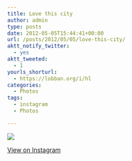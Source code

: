 ```yaml
---
title: Love this city
author: admin
type: posts
date: 2012-05-05T15:44:41+00:00
url: /posts/2012/05/05/love-this-city/
aktt_notify_twitter:
  - yes
aktt_tweeted:
  - 1
yourls_shorturl:
  - https://lobban.org/i/hl
categories:
  - Photos
tags:
  - instagram
  - Photos

---
```

![][1]

[View on Instagram][2]

 [1]: https://lobban.org/wp-content/uploads/HLIC/c5483136717490eb37853a4ecee7b3ca.jpg
 [2]: http://instagr.am/p/KQAc_YKls7/
